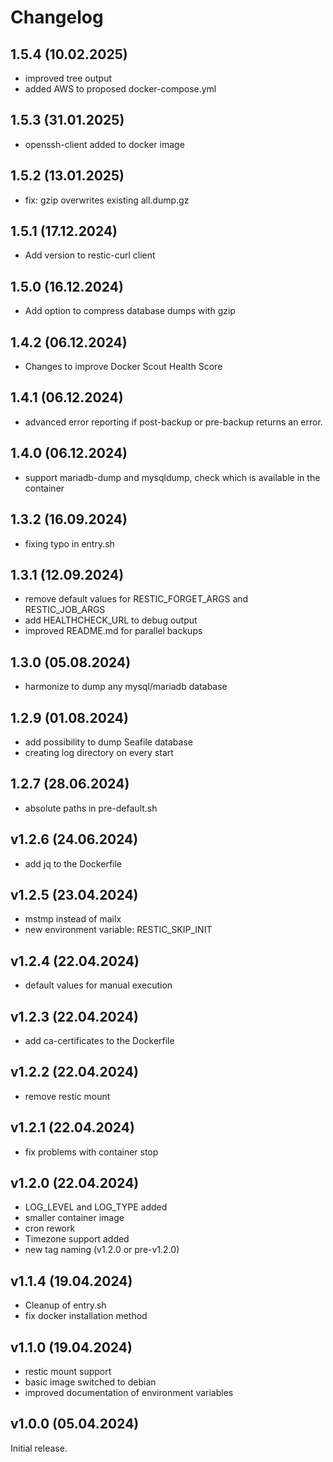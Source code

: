 # Changelog

## 1.5.4 (10.02.2025)

- improved tree output
- added AWS to proposed docker-compose.yml

## 1.5.3 (31.01.2025)

- openssh-client added to docker image

## 1.5.2 (13.01.2025)

- fix: gzip overwrites existing all.dump.gz

## 1.5.1 (17.12.2024)

- Add version to restic-curl client

## 1.5.0 (16.12.2024)

- Add option to compress database dumps with gzip

## 1.4.2 (06.12.2024)

- Changes to improve Docker Scout Health Score

## 1.4.1 (06.12.2024)

- advanced error reporting if post-backup or pre-backup returns an error.

## 1.4.0 (06.12.2024)

- support mariadb-dump and mysqldump, check which is available in the container

## 1.3.2 (16.09.2024)

- fixing typo in entry.sh

## 1.3.1 (12.09.2024)

- remove default values for RESTIC_FORGET_ARGS and RESTIC_JOB_ARGS
- add HEALTHCHECK_URL to debug output
- improved README.md for parallel backups

## 1.3.0 (05.08.2024)

- harmonize to dump any mysql/mariadb database

## 1.2.9 (01.08.2024)

- add possibility to dump Seafile database
- creating log directory on every start

## 1.2.7 (28.06.2024)

- absolute paths in pre-default.sh

## v1.2.6 (24.06.2024)

- add jq to the Dockerfile

## v1.2.5 (23.04.2024)

- mstmp instead of mailx
- new environment variable: RESTIC_SKIP_INIT

## v1.2.4 (22.04.2024)

- default values for manual execution

## v1.2.3 (22.04.2024)

- add ca-certificates to the Dockerfile

## v1.2.2 (22.04.2024)

- remove restic mount

## v1.2.1 (22.04.2024)

- fix problems with container stop

## v1.2.0 (22.04.2024)

- LOG_LEVEL and LOG_TYPE added
- smaller container image
- cron rework
- Timezone support added
- new tag naming (v1.2.0 or pre-v1.2.0)

## v1.1.4 (19.04.2024)

- Cleanup of entry.sh
- fix docker installation method

## v1.1.0 (19.04.2024)

- restic mount support
- basic image switched to debian
- improved documentation of environment variables

## v1.0.0 (05.04.2024)

Initial release.
